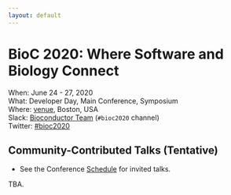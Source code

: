 ```yaml
---
layout: default
---
```

# BioC 2020: Where Software and Biology Connect

When: June 24 - 27, 2020<br />
What: Developer Day, Main Conference, Symposium<br />
Where: [venue], Boston, USA<br />
Slack: [Bioconductor Team][] (`#bioc2020` channel)<br />
Twitter: [#bioc2020][tweet]<br />

[tweet]: https://twitter.com/hashtag/bioc2020?f=tweets
[venue]: ./travel-accommodations
[Bioconductor Team]: https://bioc-community.herokuapp.com/

## Community-Contributed Talks (Tentative)

- See the Conference [Schedule](schedule.md) for invited talks.

TBA.